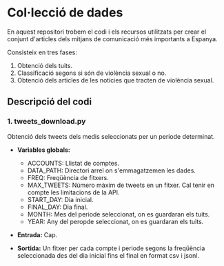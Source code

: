 # Col·lecció de dades
En aquest repositori trobem el codi i els recursos utilitzats per crear el conjunt d'articles dels mitjans de comunicació més importants a Espanya.

Consisteix en tres fases:
1. Obtenció dels tuits.
2. Classificació segons si són de violència sexual o no.
3. Obtenció dels articles de les notícies que tracten de violència sexual.

## Descripció del codi
### 1. tweets_download.py
Obtenció dels tweets dels medis seleccionats per un periode determinat.

- **Variables globals:**
  - ACCOUNTS: Llistat de comptes.
  - DATA_PATH: Directori arrel on s'emmagatzemen les dades.
  - FREQ: Freqüència de fitxers.
  - MAX_TWEETS: Número màxim de tweets en un fitxer. Cal tenir en compte les limitacions de la API.
  - START_DAY: Dia inicial.
  - FINAL_DAY: Dia final.
  - MONTH: Mes del periode seleccionat, on es guardaran els tuits.
  - YEAR: Any del peropde seleccionat, on es guardaran els tuits.
  
- **Entrada:** Cap.

- **Sortida:** Un fitxer per cada compte i periode segons la freqüència seleccionada des del dia inicial fins el final en format csv i jsonl.
